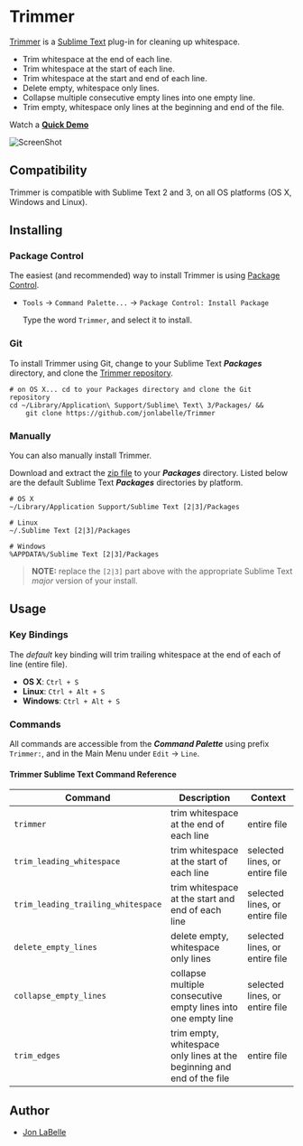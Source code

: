 Trimmer
=======

[Trimmer](http://jonlabelle.github.io/Trimmer/) is a [Sublime Text](http://www.sublimetext.com) plug-in for cleaning up whitespace.
 
- Trim whitespace at the end of each line.
- Trim whitespace at the start of each line.
- Trim whitespace at the start and end of each line.
- Delete empty, whitespace only lines.
- Collapse multiple consecutive empty lines into one empty line.
- Trim empty, whitespace only lines at the beginning and end of the file.

Watch a [**Quick Demo**](https://raw.githubusercontent.com/jonlabelle/Trimmer/gh-pages/images/trimmer_demo.gif)
 
![ScreenShot](https://raw.githubusercontent.com/jonlabelle/Trimmer/gh-pages/images/trimmer_ss_cmd_palette.png)
  
## Compatibility

Trimmer is compatible with Sublime Text 2 and 3, on all OS platforms (OS X, Windows and Linux).

## Installing

### Package Control

The easiest (and recommended) way to install Trimmer is using [Package Control](https://sublime.wbond.net).

- `Tools` -> `Command Palette...` -> `Package Control: Install Package`  
  
  Type the word `Trimmer`, and select it to install.

### Git

To install Trimmer using Git, change to your Sublime Text ***Packages*** directory, and clone the [Trimmer repository](https://github.com/jonlabelle/Trimmer).

	# on OS X... cd to your Packages directory and clone the Git repository
	cd ~/Library/Application\ Support/Sublime\ Text\ 3/Packages/ &&
	    git clone https://github.com/jonlabelle/Trimmer

### Manually

You can also manually install Trimmer.

Download and extract the [zip file](https://github.com/jonlabelle/Trimmer/zipball/master) to your ***Packages*** directory. Listed below are the default Sublime Text ***Packages*** directories by platform.

	# OS X
	~/Library/Application Support/Sublime Text [2|3]/Packages

	# Linux
	~/.Sublime Text [2|3]/Packages

	# Windows
	%APPDATA%/Sublime Text [2|3]/Packages

> **NOTE:** replace the `[2|3]` part above with the appropriate Sublime Text *major* version of your install.

## Usage

### Key Bindings

The *default* key binding will trim trailing whitespace at the end of each of line (entire file).

- **OS X**: `Ctrl + S`
- **Linux**: `Ctrl + Alt + S`
- **Windows**: `Ctrl + Alt + S`

### Commands

All commands are accessible from the ***Command Palette*** using prefix `Trimmer:`, and in the Main Menu under `Edit` -> `Line`.

#### Trimmer Sublime Text Command Reference

|              Command               |                              Description                               |            Context             |
|------------------------------------|------------------------------------------------------------------------|--------------------------------|
| `trimmer`                          | trim whitespace at the end of each line                                | entire file                    |
| `trim_leading_whitespace`          | trim whitespace at the start of each line                              | selected lines, or entire file |
| `trim_leading_trailing_whitespace` | trim whitespace at the start and end of each line                      | selected lines, or entire file |
| `delete_empty_lines`               | delete empty, whitespace only lines                                    | selected lines, or entire file |
| `collapse_empty_lines`             | collapse multiple consecutive empty lines into one empty line          | selected lines, or entire file |
| `trim_edges`                       | trim empty, whitespace only lines at the beginning and end of the file | entire file                    |

## Author

- [Jon LaBelle](http://jonlabelle.com/)
